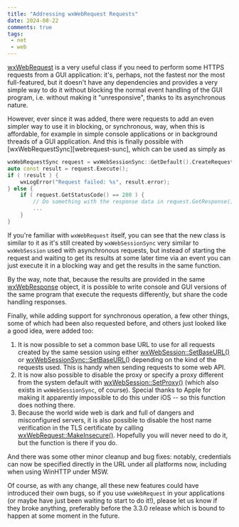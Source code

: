 ```yaml
---
title: "Addressing wxWebRequest Requests"
date: 2024-08-22
comments: true
tags:
 - net
 - web
---
```


[wxWebRequest][webrequest] is a very useful class if you need to perform some
HTTPS requests from a GUI application: it's, perhaps, not the fastest nor the
most full-featured, but it doesn't have any dependencies and provides a very
simple way to do it without blocking the normal event handling of the GUI
program, i.e. without making it "unresponsive", thanks to its asynchronous
nature.

However, ever since it was added, there were requests to add an even simpler
way to use it in blocking, or synchronous, way, when this is affordable, for
example in simple console applications or in background threads of a GUI
application. And this is finally possible with
[wxWebRequestSync][webrequest-sunc], which can be used as simply as

```cpp
wxWebRequestSync request = wxWebSessionSync::GetDefault().CreateRequest("https://www.wxwidgets.org");
auto const result = request.Execute();
if ( !result ) {
    wxLogError("Request failed: %s", result.error);
} else {
    if ( request.GetStatusCode() == 200 ) {
        // Do something with the response data in request.GetResponse()
        ...
    }
}
```

If you're familiar with `wxWebRequest` itself, you can see that the new class
is similar to it as it's still created by `wxWebSessionSync` very similar to
`wxWebSession` used with asynchronous requests, but instead of starting the
request and waiting to get its results at some later time via an event you can
just execute it in a blocking way and get the results in the same function.

By the way, note that, because the results are provided in the same
[wxWebResponse][webresponse] object, it is possible to write console and GUI
versions of the same program that execute the requests differently, but share
the code handling responses.

Finally, while adding support for synchronous operation, a few other things,
some of which had been also requested before, and others just looked like a
good idea, were added too:

1. It is now possible to set a common base URL to use for all requests created
   by the same session using either [wxWebSession::SetBaseURL()][setbaseurl]
   or [wxWebSessionSync::SetBaseURL()][setbaseurl-sync] depending on the kind
   of the requests used. This is handy when sending requests to some web API.
1. It is now also possible to disable the proxy or specify a proxy different
   from the system default with [wxWebSession::SetProxy()][setproxy] (which
   also exists in `wxWebSessionSync`, of course). Special thanks to Apple for
   making it apparently impossible to do this under iOS -- so this function
   does nothing there.
1. Because the world wide web is dark and full of dangers and misconfigured
   servers, it is also possible to disable the host name verification in the
   TLS certificate by calling [wxWebRequest::MakeInsecure()][makeinsecure].
   Hopefully you will never need to do it, but the function is there if you do.

And there was some other minor cleanup and bug fixes: notably, credentials can
now be specified directly in the URL under all platforms now, including when
using WinHTTP under MSW.

Of course, as with any change, all these new features could have introduced
their own bugs, so if you use `wxWebRequest` in your applications (or maybe
have just been waiting to start to do it!), please let us know if they broke
anything, preferably before the 3.3.0 release which is bound to happen at some
moment in the future.

[webrequest]: https://docs.wxwidgets.org/latest/classwx_web_request.html
[webrequest-sync]: https://docs.wxwidgets.org/latest/classwx_web_request_sync.html
[webresponse]: https://docs.wxwidgets.org/latest/classwx_web_response.html
[setbaseurl]: https://docs.wxwidgets.org/latest/classwx_web_session.html#a0a4caa930213a99017d8860a3a96e3cc
[setbaseurl-sync]: https://docs.wxwidgets.org/latest/classwx_web_session_sync.html#af5639d853664b12df39b9ff792ea512c
[setproxy]: https://docs.wxwidgets.org/latest/classwx_web_session.html#a853e6c4bc8cc66bd061d977d29094bd3
[makeinsecure]: https://docs.wxwidgets.org/latest/classwx_web_request.html#adb96d330a09ff87098f848200a361eb3
